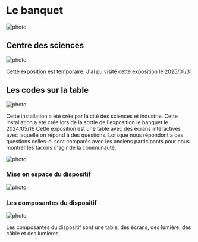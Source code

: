 # Le banquet

![photo]()

## Centre des sciences

![photo]()

Cette exposition est temporaire.
J'ai pu visité cette exposition le 2025/01/31

## Les codes sur la table

![photo]()

Cette installation a été crée par la cité des sciences et industrie.
Cette installation a été crée lors de la sortie de l'exposition le banquet le 2024/05/16
Cette exposition est une table avec des écrans intéractives avec laquelle on répond à des questions. 
Lorsque nous répondont a ces questions celles-ci sont comparés avec les anciens participants pour nous montrer les facons d'agir de la communauté.

![photo]()

### Mise en espace du dispositif

![photo]()

### Les composantes du dispositif

![photo]()

Les composantes du dispositif sont une table, des écrans, des lumière, des câble et des lumières

